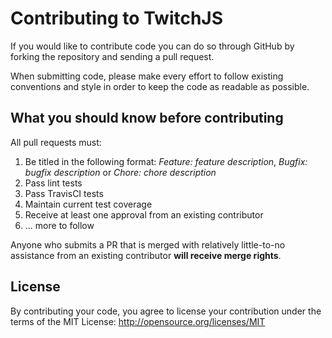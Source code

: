 # Contributing to TwitchJS

If you would like to contribute code you can do so through GitHub by forking the
repository and sending a pull request.

When submitting code, please make every effort to follow existing conventions
and style in order to keep the code as readable as possible.

## What you should know before contributing

All pull requests must:

1. Be titled in the following format: _Feature: feature description_, _Bugfix:
   bugfix description_ or _Chore: chore description_
1. Pass lint tests
1. Pass TravisCI tests
1. Maintain current test coverage
1. Receive at least one approval from an existing contributor
1. ... more to follow

Anyone who submits a PR that is merged with relatively little-to-no assistance
from an existing contributor **will receive merge rights**.

## License

By contributing your code, you agree to license your contribution under the
terms of the MIT License: http://opensource.org/licenses/MIT

